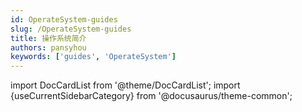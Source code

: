 ```yaml
---
id: OperateSystem-guides
slug: /OperateSystem-guides
title: 操作系统简介
authors: pansyhou
keywords: ['guides', 'OperateSystem']
---
```


import DocCardList from '@theme/DocCardList';
import {useCurrentSidebarCategory} from '@docusaurus/theme-common';

<DocCardList items={filteredItems} />

